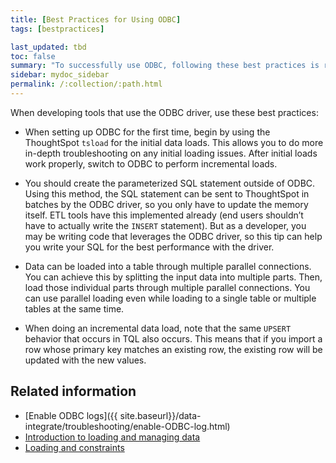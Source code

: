 ```yaml
---
title: [Best Practices for Using ODBC]
tags: [bestpractices]

last_updated: tbd
toc: false
summary: "To successfully use ODBC, following these best practices is recommended."
sidebar: mydoc_sidebar
permalink: /:collection/:path.html
---
```


When developing tools that use the ODBC driver, use these best practices:

* When setting up ODBC for the first time, begin by using the ThoughtSpot `tsload`
for the initial data loads. This allows you to do more in-depth troubleshooting
on any initial loading issues.  After initial loads work properly,
switch to ODBC to perform incremental loads.

* You should create the parameterized SQL statement outside of ODBC. Using this
method, the SQL statement can be sent to ThoughtSpot in batches by the ODBC
driver, so you only have to update the memory itself. ETL tools have this
implemented already (end users shouldn’t have to actually write the `INSERT`
statement). But as a developer, you may be writing code that leverages the ODBC
driver, so this tip can help you write your SQL for the best performance with
the driver.

* Data can be loaded into a table through multiple parallel connections. You can
achieve this by splitting the input data into multiple parts. Then, load those
individual parts through multiple parallel connections. You can use parallel
loading even while loading to a single table or multiple tables at the same
time.

* When doing an incremental data load, note that the same `UPSERT` behavior that
occurs in TQL also occurs. This means that if you import a row whose primary key
matches an existing row, the existing row will be updated with the new
values.

## Related information

* [Enable ODBC logs]({{ site.baseurl}}/data-integrate/troubleshooting/enable-ODBC-log.html)
* [Introduction to loading and managing data]({{site.baseurl}}/admin/loading/loading-intro.html)
* [Loading and constraints]({{site.baseurl}}/admin/loading/constraints.html)
